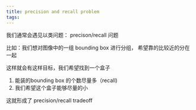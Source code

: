 ```yaml
---
title: precision and recall problem
tags:
---
```


我们通常会遇见以类问题： precison/recall 问题

比如：我们想对图像中的一组 bounding box 进行分组， 希望靠的比较近的分在一起


这样就会有这样目标，我们希望找到一个盒子
1. 能装的bounding box 的个数尽量多（recall)
2. 我们希望这个盒子能够尽量的小

这就形成了 precision/recall tradeoff


